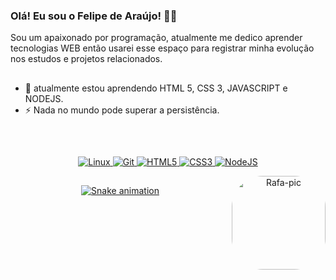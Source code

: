 ### Olá! Eu sou o Felipe de Araújo! 👊😎
Sou um apaixonado por programação, atualmente me dedico aprender tecnologias WEB então usarei esse espaço para registrar minha evolução nos estudos e projetos relacionados.
<!-- ![](https://komarev.com/ghpvc/?username=felnixnix&style=flat-square) -->

## 

- 🌱 atualmente estou aprendendo HTML 5, CSS 3, JAVASCRIPT e NODEJS.
- ⚡ Nada no mundo pode superar a persistência. 

##
<div align="center">
  <a href="https://github.com/felnixnix">
 <!-- <img height="130em" src="https://github-readme-stats.vercel.app/api?username=felnixnix&show_icons=true&theme=gruvbox&include_all_commits=true&count_private=true"/>
  <img height="130em" src="https://github-readme-stats.vercel.app/api/top-langs/?username=felnixnix&layout=compact&langs_count=7&theme=gruvbox"/>
</div> -->
  
  
<div style="display: inline_block"><br>
  
  ![Linux](https://img.shields.io/badge/Linux-FCC624?style=for-the-badge&logo=linux&logoColor=black)
  ![Git](https://img.shields.io/badge/git-%23F05033.svg?style=for-the-badge&logo=git&logoColor=white)
  ![HTML5](https://img.shields.io/badge/html5-%23E34F26.svg?style=for-the-badge&logo=html5&logoColor=white)
  ![CSS3](https://img.shields.io/badge/css3-%231572B6.svg?style=for-the-badge&logo=css3&logoColor=white)
  ![NodeJS](https://img.shields.io/badge/node.js-6DA55F?style=for-the-badge&logo=node.js&logoColor=white)
  
  
  
  
  <!-- <img align="center" alt="Felnixnix-Linux" height="30" width="40" src="https://cdn.jsdelivr.net/gh/devicons/devicon/icons/debian/debian-original.svg">
  <img align="center" alt="Felnixnix-" height="40" width="50" src="https://cdn.jsdelivr.net/gh/devicons/devicon/icons/bash/bash-original.svg">
  <img align="center" alt="Felnixnix-" height="40" width="50" src="https://cdn.jsdelivr.net/gh/devicons/devicon/icons/git/git-original.svg">
  <img align="center" alt="Felnixnix-" height="40" width="50" src="https://cdn.jsdelivr.net/gh/devicons/devicon/icons/c/c-plain.svg"> -->
    
  <img align="right" alt="Rafa-pic" height="150" style="border-radius:50px;" src="https://i.pinimg.com/originals/e4/26/70/e426702edf874b181aced1e2fa5c6cde.gif">
</div>

  ##
  

  
  ![Snake animation](https://github.com/felnixnix/felnixnix/blob/output/github-contribution-grid-snake.svg)
  
  
  
  
  
  
  
  
  
  
